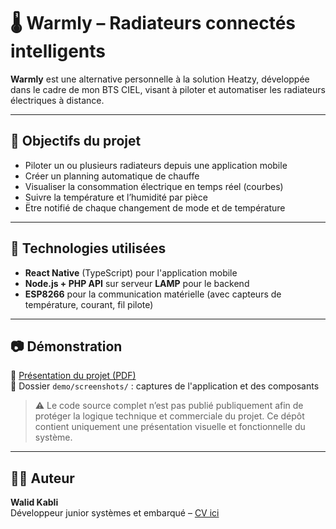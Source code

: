 # 🌡️ Warmly – Radiateurs connectés intelligents

**Warmly** est une alternative personnelle à la solution Heatzy, développée dans le cadre de mon BTS CIEL, visant à piloter et automatiser les radiateurs électriques à distance.

---

## 🎯 Objectifs du projet

- Piloter un ou plusieurs radiateurs depuis une application mobile
- Créer un planning automatique de chauffe
- Visualiser la consommation électrique en temps réel (courbes)
- Suivre la température et l’humidité par pièce
- Ëtre notifié de chaque changement de mode et de température

---

## 🔧 Technologies utilisées

- **React Native** (TypeScript) pour l'application mobile
- **Node.js + PHP API** sur serveur **LAMP** pour le backend
- **ESP8266** pour la communication matérielle (avec capteurs de température, courant, fil pilote)

---

## 📷 Démonstration

📄 [Présentation du projet (PDF)](demo/Warmly_Presentation.pdf)  
📸 Dossier `demo/screenshots/` : captures de l'application et des composants

> ⚠️ Le code source complet n’est pas publié publiquement afin de protéger la logique technique et commerciale du projet. Ce dépôt contient uniquement une présentation visuelle et fonctionnelle du système.

---

## 🙋‍♂️ Auteur

**Walid Kabli**  
Développeur junior systèmes et embarqué – [CV ici](lien-vers-CV)
